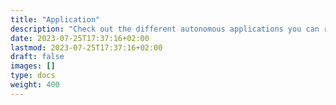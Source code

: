 ```yaml
---
title: "Application"
description: "Check out the different autonomous applications you can run on your Reachy robot."
date: 2023-07-25T17:37:16+02:00
lastmod: 2023-07-25T17:37:16+02:00
draft: false
images: []
type: docs
weight: 400
---
```

